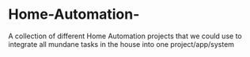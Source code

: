 # Home-Automation-
A collection of different Home Automation projects that we could use to integrate all mundane tasks in the house into one project/app/system 
